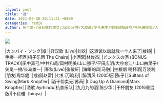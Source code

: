 ```yaml
---
layout: post
title: "酒"
date: 2021-07-30 20:11:21 +0800
categories: radio
author: 任可爱-/会有猫的咸菜/Jambor噢/大藏藏/少年未生/噗嗤就知道吃/吼吼破喉咙/人民艺术家赵四s
---
```

![]({{site.baseurl}}/images/cover_20210730.jpg)

|カンパイ・ソング|嵐|
|好汉歌 (Live)|刘欢|
|这酒馆以后就我一个人来了|棱镜|
|手捧一杯酒|椅子乐团 The Chairs|
|小酒窝|林俊杰|
|ビンクスの酒 (BONUS TRACK)|田中真弓/中井和哉/岡村明美/山口勝平/平田広明/大谷育江/ 山口由里子/矢尾一樹/长岛雄一|
|春秋(Live)|张敬轩|
|海曙的风|马融|
|抽根烟 喝杯酒|万晓利|
|朋友|周华健|
|成都|赵雷|
|七扎|万晓利|
|醉清风 (2005版)|弦子|
|Sultans of Swing|Mark Knopfler|
|酒干倘卖无|苏芮|
|I Dug Up A Diamond|Mark Knopfler|
|酒歌 Ayrhindu|杭盖乐队|
|九月九的酒|陈少华|
|干杯朋友 (2016重混版)|不优雅（biuya）|

